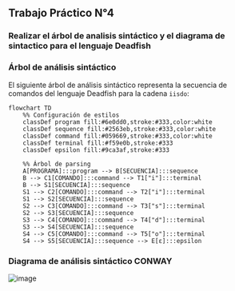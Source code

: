 ## Trabajo Práctico N°4

### Realizar el árbol de analisis sintáctico y el diagrama de sintactico para el lenguaje Deadfish

### Árbol de análisis sintáctico

El siguiente árbol de análisis sintáctico representa la secuencia de comandos del lenguaje Deadfish para la cadena `iisdo`:

```mermaid
flowchart TD
    %% Configuración de estilos
    classDef program fill:#6e0dd0,stroke:#333,color:white
    classDef sequence fill:#2563eb,stroke:#333,color:white
    classDef command fill:#059669,stroke:#333,color:white
    classDef terminal fill:#f59e0b,stroke:#333
    classDef epsilon fill:#9ca3af,stroke:#333

    %% Árbol de parsing
    A[PROGRAMA]:::program --> B[SECUENCIA]:::sequence
    B --> C1[COMANDO]:::command --> T1["i"]:::terminal
    B --> S1[SECUENCIA]:::sequence
    S1 --> C2[COMANDO]:::command --> T2["i"]:::terminal
    S1 --> S2[SECUENCIA]:::sequence
    S2 --> C3[COMANDO]:::command --> T3["s"]:::terminal
    S2 --> S3[SECUENCIA]:::sequence
    S3 --> C4[COMANDO]:::command --> T4["d"]:::terminal
    S3 --> S4[SECUENCIA]:::sequence
    S4 --> C5[COMANDO]:::command --> T5["o"]:::terminal
    S4 --> S5[SECUENCIA]:::sequence --> E[ε]:::epsilon
```

### Diagrama de análisis sintáctico CONWAY

![image](/LP/diagrama.png)